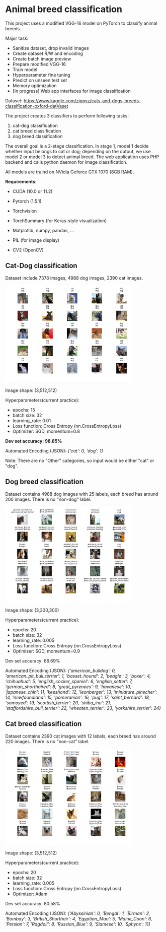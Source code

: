 # Animal breed classification
This project uses a modified VGG-16 model on PyTorch to classify animal breeds.

Major task:
 - Sanitize dataset, drop invalid images
 - Create dataset R/W and encoding
 - Create batch image preview
 - Prepare modified VGG-16
 - Train model
 - Hyperparameter fine tuning
 - Predict on unseen test set
 - Memory optimization
 - [In progress] Web app interfaces for image classification

Dataset: https://www.kaggle.com/zippyz/cats-and-dogs-breeds-classification-oxford-datVaset

The project creates 3 classifiers to perform following tasks:
1. cat-dog classification
2. cat breed classification
3. dog breed classification

The overall goal is a 2-stage classification. In stage 1, model 1 decide whether input belongs to cat or dog; depending on the output, we use model 2 or model 3 to detect animal breed. The web application uses PHP backend and calls python daemon for image classification.

All models are traind on NVidia Geforce GTX 1070 (8GB RAM).

**Requirements**:

 - CUDA (10.0 or 11.2)

- Pytorch (1.5.1)

- Torchvision

- TorchSummary (for Keras-style visualization)

- Matplotlib, numpy, pandas, ...

- PIL (for image display)

- CV2 (OpenCV)

## Cat-Dog classification

Dataset include 7378 images, 4988 dog images, 2390 cat images.

<img src="./cat-dog.png" width=400>

Image shape: (3,512,512)

Hyperparameters(current practice):
 - epochs: 15
 - batch size: 32
 - learning_rate: 0.01
 - Loss function: Cross Entropy (nn.CrossEntropyLoss)
 - Optimizer: SGD, momentum=0.8


**Dev set accuracy: 98.85%**

Automated Encoding (JSON): *{'cat': 0, 'dog': 1}*

Note: There are no "Other" categories, so input would be either "cat" or "dog".

## Dog breed classification

Dataset contains 4988 dog images with 25 labels, each breed has around 200 images. There is no "non-dog" label.

<img src="./dog-breed.png" width=400>

Image shape: (3,300,300)

Hyperparameters(current practice):
 - epochs: 20
 - batch size: 32
 - learning_rate: 0.005
 - Loss function: Cross Entropy (nn.CrossEntropyLoss)
 - Optimizer: SGD, momentum=0.9

Dev set accuracy: 86.69%

Automated Encoding (JSON): *{'american_bulldog': 0, 'american_pit_bull_terrier': 1, 'basset_hound': 2, 'beagle': 3, 'boxer': 4, 'chihuahua': 5, 'english_cocker_spaniel': 6, 'english_setter': 7, 'german_shorthaired': 8, 'great_pyrenees': 9, 'havanese': 10, 'japanese_chin': 11, 'keeshond': 12, 'leonberger': 13, 'miniature_pinscher': 14, 'newfoundland': 15, 'pomeranian': 16, 'pug': 17, 'saint_bernard': 18, 'samoyed': 19, 'scottish_terrier': 20, 'shiba_inu': 21, 'staffordshire_bull_terrier': 22, 'wheaten_terrier': 23, 'yorkshire_terrier': 24}*


## Cat breed classification

Dataset contains 2390 cat images with 12 labels, each breed has around 220 images. There is no "non-cat" label.

<img src="./cat-breed.png" width=400>

Image shape: (3,512,512)

Hyperparameters(current practice):
 - epochs: 20
 - batch size: 32
 - learning_rate: 0.005
 - Loss function: Cross Entropy (nn.CrossEntropyLoss)
 - Optimizer: Adam

Dev set accuracy: 80.58%

Automated Encoding (JSON): *{'Abyssinian': 0, 'Bengal': 1, 'Birman': 2, 'Bombay': 3, 'British_Shorthair': 4, 'Egyptian_Mau': 5, 'Maine_Coon': 6, 'Persian': 7, 'Ragdoll': 8, 'Russian_Blue': 9, 'Siamese': 10, 'Sphynx': 11}*






